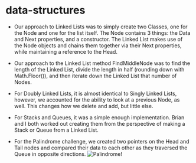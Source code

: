 # data-structures

- Our approach to Linked Lists was to simply create two Classes, one for the Node and one for the list itself. The Node contains 3 things: the Data and Next properties, and a constructor. The Linked List makes use of the Node objects and chains them together via their Next properties, while maintaining a reference to the Head.

- Our approach to the Linked List method FindMiddleNode was to find the length of the Linked List, divide the length in half (rounding down with Math.Floor()), and then iterate down the Linked List that number of Nodes.

- For Doubly Linked Lists, it is almost identical to Singly Linked Lists, however, we accounted for the ability to look at a previous Node, as well. This changes how we delete and add, but little else.

- For Stacks and Queues, it was a simple enough implementation. Brian and I both worked out creating them from the perspective of making a Stack or Queue from a Linked List.

- For the Palindrome challenge, we created two pointers on the Head and Tail nodes and compared their data to each other as they traversed the Queue in opposite directions.
![Palindrome!](https://imgur.com/a/IX8Fl)